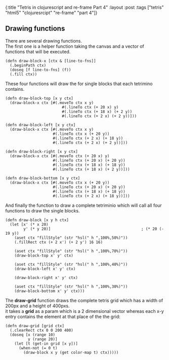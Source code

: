 {:title "Tetris in clojurescript and re-frame Part 4"
 :layout :post
 :tags  ["tetris" "html5" "clojuresrcipt" "re-frame" "part 4"]}

## Drawing functions

There are several drawing functions.  
The first one is a helper function taking the canvas and a vector of functions that will be executed.

    (defn draw-block-x [ctx & [line-to-fns]]
      (.beginPath ctx)
      (doseq [f line-to-fns] (f))
      (.fill ctx))
                         
These four functions will draw the for single blocks that each tetrimino contains.     

    
    (defn draw-block-top [x y ctx]
      (draw-block-x ctx [#(.moveTo ctx x y)
                             #(.lineTo ctx (+ 20 x) y)
                             #(.lineTo ctx (+ 18 x) (+ 2 y))
                             #(.lineTo ctx (+ 2 x) (+ 2 y))]))
    
    (defn draw-block-left [x y ctx]
      (draw-block-x ctx [#(.moveTo ctx x y)
                         #(.lineTo ctx x (+ 20 y))
                         #(.lineTo ctx (+ 2 x) (+ 18 y))
                         #(.lineTo ctx (+ 2 x) (+ 2 y))]))
    
    (defn draw-block-right [x y ctx]
      (draw-block-x ctx [#(.moveTo ctx (+ 20 x) y)
                         #(.lineTo ctx (+ 20 x) (+ 20 y))
                         #(.lineTo ctx (+ 18 x) (+ 18 y))
                         #(.lineTo ctx (+ 18 x) (+ 2 y))]))
    
    (defn draw-block-bottom [x y ctx]
      (draw-block-x ctx [#(.moveTo ctx x (+ 20 y))
                         #(.lineTo ctx (+ 20 x) (+ 20 y))
                         #(.lineTo ctx (+ 18 x) (+ 18 y))
                         #(.lineTo ctx (+ 2 x) (+ 18 y))]))
        
And finally the function to draw a complete tetriminio which will call all four functions to draw the single blocks.

    (defn draw-block [x y h ctx]
      (let [x' (* x 20)
            y' (* y 20)]                                        ; (* 20 (- 19 y))
        (aset ctx "fillStyle" (str "hsl(" h ",100%,50%)"))
        (.fillRect ctx (+ 2 x') (+ 2 y') 16 16)
    
        (aset ctx "fillStyle" (str "hsl(" h ",100%,70%)"))
        (draw-block-top x' y' ctx)
    
        (aset ctx "fillStyle" (str "hsl(" h ",100%,40%)"))
        (draw-block-left x' y' ctx)
    
        (draw-block-right x' y' ctx)
    
        (aset ctx "fillStyle" (str "hsl(" h ",100%,30%)"))
        (draw-block-bottom x' y' ctx)))

The **draw-grid** function draws the complete tetris grid which has a width of 200px and a height of 400pxs.  
 it takes a **grid** as a param which is a 2 dimensional vector whereas each x-y entry contains the element at that
 place of the the grid:


    (defn draw-grid [grid ctx]
      (.clearRect ctx 0 0 200 400)
      (doseq [x (range 10)
              y (range 20)]
        (let [t (get-in grid [x y])]
          (when-not (= 0 t)
            (draw-block x y (get color-map t) ctx)))))  


